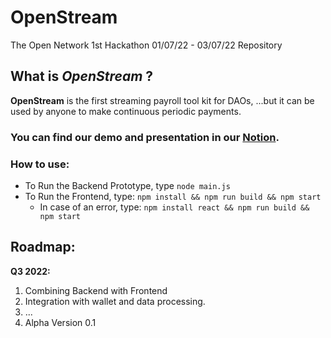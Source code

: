 # OpenStream
The Open Network 1st Hackathon 01/07/22 - 03/07/22 Repository 

## What is _OpenStream_ ? 
 __OpenStream__ is the first streaming payroll tool kit for DAOs,
 ...but it can be used by anyone to make continuous periodic payments.

### You can find our demo and presentation in our [Notion](theopenstream.com').

### How to use:
* To Run the Backend Prototype, type ```node main.js```
* To Run the Frontend, type: ```npm install && npm run build && npm start```
  * In case of an error, type: ``` npm install react && npm run build && npm start ```

## Roadmap:

__Q3 2022:__
1. Combining Backend with Frontend
2. Integration with wallet and data processing. 
3. ...
4. Alpha Version 0.1